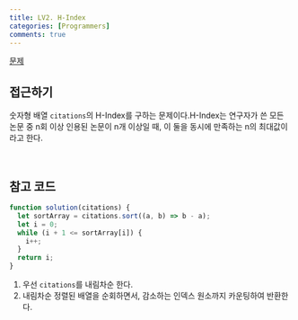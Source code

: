 ```yaml
---
title: LV2. H-Index
categories: [Programmers]
comments: true
---
```


[문제](https://programmers.co.kr/learn/courses/30/lessons/42747#qna)

## 접근하기

숫자형 배열 `citations`의 H-Index를 구하는 문제이다.H-Index는 연구자가 쓴 모든 논문 중 n회 이상 인용된 논문이 n개 이상일 때, 이 둘을 동시에 만족하는 n의 최대값이라고 한다.

<br>

## 참고 코드

```js
function solution(citations) {
  let sortArray = citations.sort((a, b) => b - a);
  let i = 0;
  while (i + 1 <= sortArray[i]) {
    i++;
  }
  return i;
}
```

1. 우선 `citations`를 내림차순 한다.
2. 내림차순 정렬된 배열을 순회하면서, 감소하는 인덱스 원소까지 카운팅하여 반환한다.

